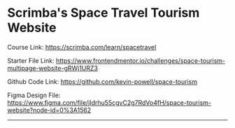 # Scrimba's Space Travel Tourism Website

Course Link: https://scrimba.com/learn/spacetravel

Starter File Link: https://www.frontendmentor.io/challenges/space-tourism-multipage-website-gRWj1URZ3

Github Code Link: https://github.com/kevin-powell/space-tourism
 
Figma Design File: https://www.figma.com/file/jIdrhu55cgvC2g7RdVo4fH/space-tourism-website?node-id=0%3A1562

<hr>